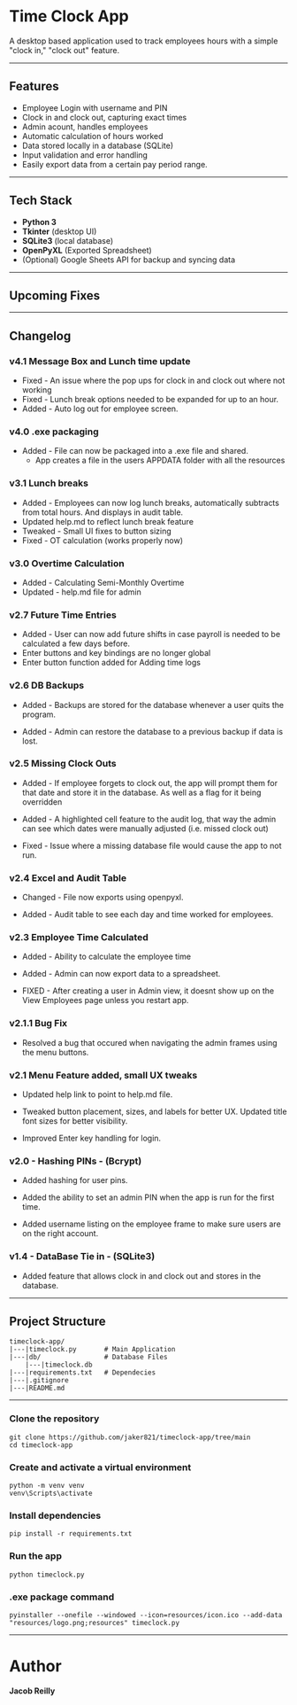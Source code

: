 # Time Clock App

A desktop based application used to track employees hours with a simple "clock in," "clock out" feature.


---


## Features
- Employee Login with username and PIN
- Clock in and clock out, capturing exact times
- Admin acount, handles employees
- Automatic calculation of hours worked
- Data stored locally in a database (SQLite)
- Input validation and error handling
- Easily export data from a certain pay period range.


---


## Tech Stack
- **Python 3**
- **Tkinter** (desktop UI)
- **SQLite3** (local database)
- **OpenPyXL** (Exported Spreadsheet)
- (Optional) Google Sheets API for backup and syncing data


---


## Upcoming Fixes
   

---


## Changelog

### v4.1 Message Box and Lunch time update
 - Fixed - An issue where the pop ups for clock in and clock out where not working
 - Fixed - Lunch break options needed to be expanded for up to an hour.
 - Added - Auto log out for employee screen.

### v4.0 .exe packaging
 - Added - File can now be packaged into a .exe file and shared.
    - App creates a file in the users APPDATA folder with all the resources

### v3.1 Lunch breaks
 - Added - Employees can now log lunch breaks, automatically subtracts from total hours. And displays in audit table.
 - Updated help.md to reflect lunch break feature
 - Tweaked - Small UI fixes to button sizing
 - Fixed - OT calculation (works properly now)

### v3.0 Overtime Calculation
 - Added - Calculating Semi-Monthly Overtime
 - Updated - help.md file for admin

### v2.7 Future Time Entries
 - Added - User can now add future shifts in case payroll is needed to be calculated a few days before.
 - Enter buttons and key bindings are no longer global
 - Enter button function added for Adding time logs

### v2.6 DB Backups
 - Added - Backups are stored for the database whenever a user quits the program.

 - Added - Admin can restore the database to a previous backup if data is lost.

### v2.5 Missing Clock Outs

 - Added - If employee forgets to clock out, the app will prompt them for that date and store it in the database. As well as a flag for it being overridden

 - Added - A highlighted cell feature to the audit log, that way the admin can see which dates were manually adjusted (i.e. missed clock out)

 - Fixed - Issue where a missing database file would cause the app to not run.
 

### v2.4 Excel and Audit Table
 - Changed - File now exports using openpyxl.

 - Added - Audit table to see each day and time worked for employees.
 
### v2.3 Employee Time Calculated
 - Added - Ability to calculate the employee time

 - Added - Admin can now export data to a spreadsheet.

 - FIXED - After creating a user in Admin view, it doesnt show up on the View Employees page unless you restart app.

### v2.1.1 Bug Fix
 - Resolved a bug that occured when navigating the admin frames using the menu buttons.

### v2.1 Menu Feature added, small UX tweaks
- Updated help link to point to help.md file.

- Tweaked button placement, sizes, and labels for better UX. Updated title font sizes for better visibility.

- Improved Enter key handling for login.


### v2.0 - Hashing PINs - (Bcrypt)
- Added hashing for user pins.

- Added the ability to set an admin PIN when the app is run for the first time.

- Added username listing on the employee frame to make sure users are on the right account.


### v1.4 - DataBase Tie in - (SQLite3)
- Added feature that allows clock in and clock out and stores in the database.


---


## Project Structure
```plaintext
timeclock-app/
|---|timeclock.py       # Main Application
|---|db/                # Database Files
    |---|timeclock.db
|---|requirements.txt   # Dependecies
|---|.gitignore
|---|README.md
```


---


### Clone the repository
```plaintext
git clone https://github.com/jaker821/timeclock-app/tree/main
cd timeclock-app
```

### Create and activate a virtual environment
```plaintext
python -m venv venv
venv\Scripts\activate
```

### Install dependencies
```plaintext
pip install -r requirements.txt
```

### Run the app
```plaintext
python timeclock.py
```

### .exe package command
```
pyinstaller --onefile --windowed --icon=resources/icon.ico --add-data "resources/logo.png;resources" timeclock.py
```


---


# Author
**Jacob Reilly**

